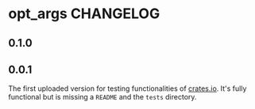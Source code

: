# opt_args CHANGELOG

## 0.1.0

## 0.0.1
The first uploaded version for testing functionalities of [crates.io](https://crates.io/).
It's fully functional but is missing a `README` and the `tests` directory.
